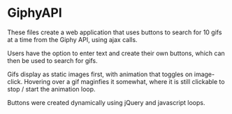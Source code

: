 # GiphyAPI

These files create a web application that uses buttons to search for 10 gifs at a time from the Giphy API, using ajax calls.

Users have the option to enter text and create their own buttons, which can then be used to search for gifs.

Gifs display as static images first, with animation that toggles on image-click. Hovering over a gif maginfies it somewhat, where it is still clickable to stop / start the animation loop.

Buttons were created dynamically using jQuery and javascript loops.
